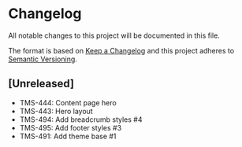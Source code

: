 # Changelog

All notable changes to this project will be documented in this file.

The format is based on [Keep a Changelog](http://keepachangelog.com/en/1.0.0/)
and this project adheres to [Semantic Versioning](http://semver.org/spec/v2.0.0.html).

## [Unreleased]

- TMS-444: Content page hero
- TMS-443: Hero layout
- TMS-494: Add breadcrumb styles #4
- TMS-495: Add footer styles #3
- TMS-491: Add theme base #1
